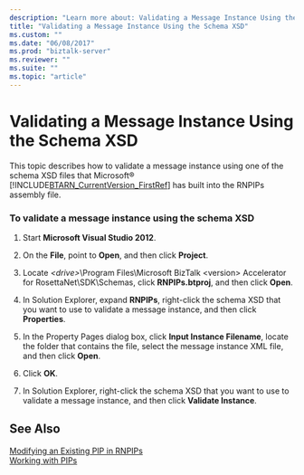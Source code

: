 ```yaml
---
description: "Learn more about: Validating a Message Instance Using the Schema XSD"
title: "Validating a Message Instance Using the Schema XSD"
ms.custom: ""
ms.date: "06/08/2017"
ms.prod: "biztalk-server"
ms.reviewer: ""
ms.suite: ""
ms.topic: "article"
---
```

# Validating a Message Instance Using the Schema XSD
This topic describes how to validate a message instance using one of the schema XSD files that Microsoft® [!INCLUDE[BTARN_CurrentVersion_FirstRef](../../includes/btarn-currentversion-firstref-md.md)] has built into the RNPIPs assembly file.  
  
### To validate a message instance using the schema XSD  
  
1.  Start **Microsoft Visual Studio 2012**.  
  
2.  On the **File**, point to **Open**, and then click **Project**.  
  
3.  Locate *\<drive\>*\Program Files\Microsoft BizTalk \<version\> Accelerator for RosettaNet\SDK\Schemas, click **RNPIPs.btproj**, and then click **Open**.  
  
4.  In Solution Explorer, expand **RNPIPs**, right-click the schema XSD that you want to use to validate a message instance, and then click **Properties**.  
  
5.  In the Property Pages dialog box, click **Input Instance Filename**, locate the folder that contains the file, select the message instance XML file, and then click **Open**.  
  
6.  Click **OK**.  
  
7.  In Solution Explorer, right-click the schema XSD that you want to use to validate a message instance, and then click **Validate Instance**.  
  
## See Also  
 [Modifying an Existing PIP in RNPIPs](../../adapters-and-accelerators/accelerator-rosettanet/modifying-an-existing-pip-in-rnpips.md)   
 [Working with PIPs](../../adapters-and-accelerators/accelerator-rosettanet/working-with-pips.md)
